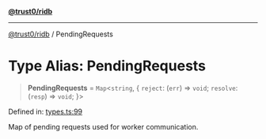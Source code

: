 [**@trust0/ridb**](../README.md)

***

[@trust0/ridb](../README.md) / PendingRequests

# Type Alias: PendingRequests

> **PendingRequests** = `Map`\<`string`, \{ `reject`: (`err`) => `void`; `resolve`: (`resp`) => `void`; \}\>

Defined in: [types.ts:99](https://github.com/trust0-project/RIDB/blob/132707f2a67423a7d9b542db2e8d36b2c6b917ad/packages/ridb/src/types.ts#L99)

Map of pending requests used for worker communication.
